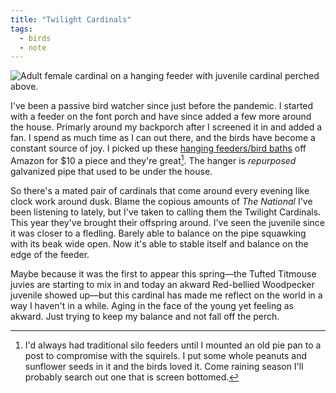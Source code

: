 ```yaml
---
title: "Twilight Cardinals"
tags:
  - birds
  - note
---
```

<img src="cardinals-feeding.jpeg" alt="Adult female cardinal on a hanging feeder with juvenile cardinal perched above.">

I've been a passive bird watcher since just before the pandemic. I started with a feeder on the font porch and have since added a few more around the house. Primarly around my backporch after I screened it in and added a fan. I spend as much time as I can out there, and the birds have become a constant source of joy. I picked up these [hanging feeders/bird baths](https://a.co/d/5anOs7a) off Amazon for $10 a piece and they're great[^1]. The hanger is *repurposed* galvanized pipe that used to be under the house.

So there's a mated pair of cardinals that come around every evening like clock work around dusk. Blame the copious amounts of *The National* I've been listening to lately, but I've taken to calling them the Twilight Cardinals. This year they've brought their offspring around. I've seen the juvenile since it was closer to a fledling. Barely able to balance on the pipe squawking with its beak wide open. Now it's able to stable itself and balance on the edge of the feeder.

Maybe because it was the first to appear this spring—the Tufted Titmouse juvies are starting to mix in and today an akward Red-bellied Woodpecker juvenile showed up—but this cardinal has made me reflect on the world in a way I haven't in a while. Aging in the face of the young yet feeling as akward. Just trying to keep my balance and not fall off the perch.


<a class="u-bridgy-fed" href="https://fed.brid.gy/" hidden="from-humans"></a>
<a class="u-bridgy" href="https://brid.gy/publish/bluesky?bridgy_omit_link=maybe"></a>

[^1]: I'd always had traditional silo feeders until I mounted an old pie pan to a post to compromise with the squirels. I put some whole peanuts and sunflower seeds in it and the birds loved it. Come raining season I'll probably search out one that is screen bottomed.